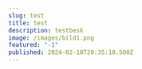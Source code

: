 ```yaml
---
slug: test
title: test
description: testbesk
image: /images/bild1.png
featured: "-1"
published: 2024-02-18T20:35:18.500Z
---
```

